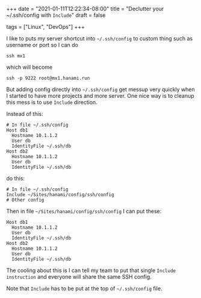 +++
date = "2021-01-11T12:22:34-08:00"
title = "Declutter your ~/.ssh/config with `Include`"
draft = false

tags = ["Linux", "DevOps"]
+++

I like to puts my server shortcut into `~/.ssh/config` to custom thing
such as username or port so I can do

```
ssh mx1
```

which will become

```
ssh -p 9222 root@mx1.hanami.run
```

But adding config directly into `~/.ssh/config` get messup very quickly
when I started to have more projects and more server. One nice way is to
cleanup this mess is to use `Include` direction.


Instead of this:

```
# In file ~/.ssh/config
Host db1
  Hostname 10.1.1.2
  User db
  IdentityFile ~/.ssh/db
Host db2
  Hostname 10.1.1.2
  User db
  IdentityFile ~/.ssh/db
```

do this:


```
# In file ~/.ssh/config
Include ~/Sites/hanami/config/ssh/config
# Other config
```

Then in file `~/Sites/hanami/config/ssh/config` I can put these:

```
Host db1
  Hostname 10.1.1.2
  User db
  IdentityFile ~/.ssh/db
Host db2
  Hostname 10.1.1.2
  User db
  IdentityFile ~/.ssh/db
```

The cooling about this is I can tell my team to put that single `Include
instruction` and everyone will share the same SSH config.

Note that `Include` has to be put at the top of `~/.ssh/config` file.
